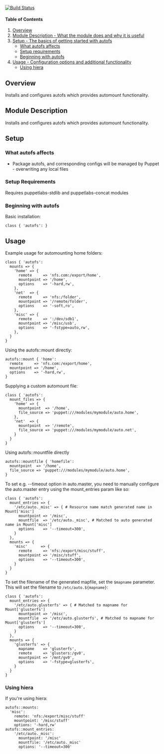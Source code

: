 [![Build Status](https://travis-ci.org/onpuppet/puppet-autofs.svg?branch=master)](https://travis-ci.org/onpuppet/puppet-autofs)

#### Table of Contents

1. [Overview](#overview)
2. [Module Description - What the module does and why it is useful](#module-description)
3. [Setup - The basics of getting started with autofs](#setup)
    * [What autofs affects](#what-autofs-affects)
    * [Setup requirements](#setup-requirements)
    * [Beginning with autofs](#beginning-with-autofs)
4. [Usage - Configuration options and additional functionality](#usage)
    * [Using hiera](#using-hiera)

## Overview

Installs and configures autofs which provides automount functionality.

## Module Description

Installs and configures autofs which provides automount functionality.

## Setup

### What autofs affects

* Package autofs, and corresponding configs will be managed by Puppet - overwriting any local files

### Setup Requirements

Requires puppetlabs-stdlib and puppetlabs-concat modules

### Beginning with autofs

Basic installation:

    class { 'autofs': }

## Usage

Example usage for automounting home folders:
```puppet
class { 'autofs':
  mounts => {
    'home' => {
      remote     => 'nfs.com:/export/home',
      mountpoint => '/home',
      options    => '-hard,rw',
    },
    'net'  => {
      remote     => 'nfs:/folder',
      mountpoint => '/remote/folder',
      options    => '-soft,ro',
    },
    'misc' => {
      remote     => ':/dev/sdb1',
      mountpoint => '/misc/usb',
      options    => '-fstype=auto,rw',
    },
  }
}
```
Using the autofs::mount directly:

```puppet
autofs::mount { 'home':
  remote     => 'nfs.com:/export/home',
  mountpoint => '/home',
  options    => '-hard,rw',
}
```
Supplying a custom automount file:
```puppet
class { 'autofs':
  mount_files => {
    'home' => {
      mountpoint  => '/home',
      file_source => 'puppet:///modules/mymodule/auto.home',
    },
    'net'  => {
      mountpoint  => '/remote',
      file_source => 'puppet:///modules/mymodule/auto.net',
    }
  }
}
```
Using autofs::mountfile directly
```puppet
autofs::mountfile { 'homefile':
  mountpoint  => '/home', 
  file_source => 'puppet:///modules/mymodule/auto.home',
}
```      

To set e.g. --timeout option in auto.master, you need to manually configure the
auto.master entry using the mount_entries param like so:
```puppet
class { 'autofs':
  mount_entries => {
    '/etc/auto._misc' => { # Resource name match generated name in Mount['misc']
      mountpoint => '/misc',
      mountfile  => '/etc/auto._misc', # Matched to auto generated name in Mount['misc']
      options    => '--timeout=300',
    }
  },
  mounts => {
    'misc'      => {
      remote     => 'nfs:/export/misc/stuff',
      mountpoint => '/misc/stuff',
      options    => '--timeout=300',
    }
  }
}
```

To set the filename of the generated mapfile, set the `$mapname` parameter.
This will set the filename to `/etc/auto.${mapname}`:
```puppet
class { 'autofs':
  mount_entries => {
    '/etc/auto.glusterfs' => { # Matched to mapname for Mount['glusterfs']
      mountpoint => '/misc',
      mountfile  => '/etc/auto.glusterfs', # Matched to mapname for Mount['glusterfs']
      options    => '--timeout=300',
    }
  },
  mounts => {
    'glusterfs' => {
      mapname    => 'glusterfs',
      remote     => 'glusters:/gv0',
      mountpoint => '/mnt/gv0',
      options    => '-fstype=glusterfs',
    }
  }
}
```
### Using hiera

If you're using hiera:
```puppet
autofs::mounts:
  'misc':
    remote: 'nfs:/export/misc/stuff'
    mountpoint: '/misc/stuff'
    options: '-hard,rw'
autofs::mount_entries:
    '/etc/auto._misc':
      mountpoint: '/misc'
      mountfile: '/etc/auto._misc'
      options: '--timeout=300'
```
